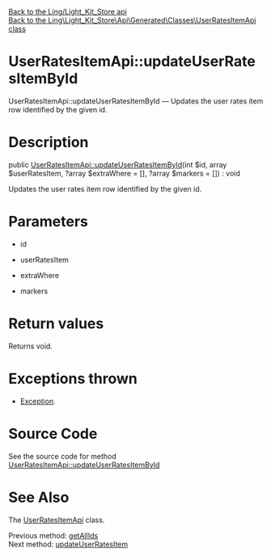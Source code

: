 [Back to the Ling/Light_Kit_Store api](https://github.com/lingtalfi/Light_Kit_Store/blob/master/doc/api/Ling/Light_Kit_Store.md)<br>
[Back to the Ling\Light_Kit_Store\Api\Generated\Classes\UserRatesItemApi class](https://github.com/lingtalfi/Light_Kit_Store/blob/master/doc/api/Ling/Light_Kit_Store/Api/Generated/Classes/UserRatesItemApi.md)


UserRatesItemApi::updateUserRatesItemById
================



UserRatesItemApi::updateUserRatesItemById — Updates the user rates item row identified by the given id.




Description
================


public [UserRatesItemApi::updateUserRatesItemById](https://github.com/lingtalfi/Light_Kit_Store/blob/master/doc/api/Ling/Light_Kit_Store/Api/Generated/Classes/UserRatesItemApi/updateUserRatesItemById.md)(int $id, array $userRatesItem, ?array $extraWhere = [], ?array $markers = []) : void




Updates the user rates item row identified by the given id.




Parameters
================


- id

    

- userRatesItem

    

- extraWhere

    

- markers

    


Return values
================

Returns void.


Exceptions thrown
================

- [Exception](http://php.net/manual/en/class.exception.php).&nbsp;







Source Code
===========
See the source code for method [UserRatesItemApi::updateUserRatesItemById](https://github.com/lingtalfi/Light_Kit_Store/blob/master/Api/Generated/Classes/UserRatesItemApi.php#L326-L332)


See Also
================

The [UserRatesItemApi](https://github.com/lingtalfi/Light_Kit_Store/blob/master/doc/api/Ling/Light_Kit_Store/Api/Generated/Classes/UserRatesItemApi.md) class.

Previous method: [getAllIds](https://github.com/lingtalfi/Light_Kit_Store/blob/master/doc/api/Ling/Light_Kit_Store/Api/Generated/Classes/UserRatesItemApi/getAllIds.md)<br>Next method: [updateUserRatesItem](https://github.com/lingtalfi/Light_Kit_Store/blob/master/doc/api/Ling/Light_Kit_Store/Api/Generated/Classes/UserRatesItemApi/updateUserRatesItem.md)<br>

